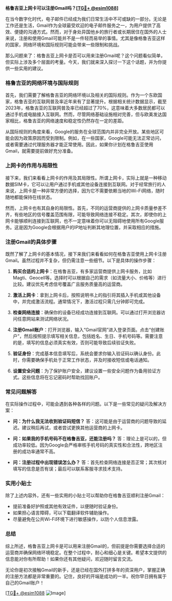 **格鲁吉亚上网卡可以注册Gmail吗？[[TG💪+ @esim1088](https://t.me/s/esim1088)]**

在当今数字化时代，电子邮件已经成为我们日常生活中不可或缺的一部分。无论是工作还是生活，Gmail作为全球最受欢迎的电子邮件服务之一，为用户提供了高效、便捷的沟通方式。然而，对于身处异国他乡的旅行者或长期居住在国外的人士来说，注册和使用Gmail可能并不是一件轻而易举的事情。尤其是像格鲁吉亚这样的国家，网络环境和国际规则可能会带来一些限制和挑战。

那么问题来了：格鲁吉亚上网卡是否可以用来注册Gmail呢？这个问题看似简单，但实际上涉及多个层面的考量。今天，我们就来深入探讨一下这个话题，并为你提供一些实用的建议。

### 格鲁吉亚的网络环境与国际规则

首先，我们需要了解格鲁吉亚的网络环境以及相关的国际规则。作为一个东欧国家，格鲁吉亚的互联网普及率近年来有了显著提升。根据相关统计数据显示，截至2023年，格鲁吉亚的互联网普及率已经超过了70%，这意味着大多数居民都可以通过手机或电脑接入互联网。然而，尽管网络基础设施相对完善，但与欧美发达国家相比，格鲁吉亚的网络速度和稳定性仍然存在一定的差距。

从国际规则的角度来看，Google的服务在全球范围内并非完全开放。某些地区可能会因为政策原因而受到限制。例如，在一些国家，Google可能无法正常访问，或者需要通过代理服务器才能正常使用。因此，如果你计划在格鲁吉亚使用Gmail，就需要提前做好充分准备。

### 上网卡的作用与局限性

接下来，我们来看看上网卡的作用及其局限性。所谓上网卡，实际上就是一种移动数据SIM卡，它可以让用户通过手机或其他设备连接到互联网。对于经常旅行的人来说，上网卡是一种非常方便的选择，因为它不需要依赖当地的Wi-Fi网络，随时随地都能保持在线状态。

然而，上网卡也有其自身的局限性。首先，不同的运营商提供的上网卡质量参差不齐，有些地区的信号覆盖范围有限，可能导致网络连接不稳定。其次，即使你的上网卡能够顺利连接到互联网，也不一定意味着你可以无阻碍地使用所有Google服务。这是因为Google会根据用户的IP地址判断其地理位置，并采取相应的措施。

### 注册Gmail的具体步骤

既然了解了上网卡的基本情况，接下来我们来看看如何在格鲁吉亚使用上网卡注册Gmail。虽然过程并不复杂，但仍需注意一些细节。以下是具体的操作步骤：

1. **购买合适的上网卡**：在格鲁吉亚，有多家运营商提供上网卡服务，比如Magti、Geocell等。选择时可以根据自己的需求（如流量大小、价格等）进行比较。建议优先考虑信号覆盖广且服务质量高的运营商。

2. **激活上网卡**：拿到上网卡后，按照说明书上的指引将其插入手机或其他设备中，并完成激活流程。通常情况下，激活过程只需几分钟即可完成。

3. **检查网络连接**：确保你的设备已经成功连接到互联网。可以通过打开浏览器访问任意网站来测试网络状况。

4. **注册Gmail账户**：打开浏览器，输入“Gmail官网”进入登录页面。点击“创建账户”，然后按照提示填写相关信息，包括姓名、生日、手机号码等。需要注意的是，填写的信息必须真实有效，否则可能导致后续验证失败。

5. **验证身份**：完成基本信息填写后，系统会要求你输入验证码以确认身份。此时，你需要确保手机处于正常工作状态，并及时接收短信或电话通知。

6. **设置安全问题**：为了保护账户安全，建议设置一些安全问题作为备用验证方式。这些信息将在忘记密码时帮助找回账户。

### 常见问题解答

在实际操作过程中，可能会遇到各种各样的问题。以下是一些常见的疑问及解决方案：

- **问：为什么我无法收到验证码短信？**
  答：这可能是由于运营商的问题导致的延迟。建议稍后再试，或者尝试更换其他运营商的上网卡。

- **问：如果我的手机号码不在格鲁吉亚，还能注册吗？**
  答：理论上是可以的，但成功率较低。因为Google会严格审核手机号码的真实性和合法性，跨地区注册的成功率通常不高。

- **问：注册过程中出现错误怎么办？**
  答：首先检查网络连接是否正常；其次核对填写的信息是否有误；最后可以联系客服寻求技术支持。

### 实用小贴士

除了上述内容外，还有一些实用的小贴士可以帮助你在格鲁吉亚顺利注册Gmail：

- 提前准备好护照或其他有效证件，以便随时验证身份。
- 如果担心语言障碍，可以下载翻译软件辅助操作。
- 尽量避免在公共Wi-Fi环境下进行敏感操作，以防个人信息泄露。

### 总结

综上所述，格鲁吉亚上网卡是可以用来注册Gmail的，但前提是你需要选择合适的运营商并确保网络环境稳定。在整个过程中，耐心和细心是关键。希望本文提供的信息能对你有所帮助！如果你还有其他疑问，欢迎随时留言交流。

无论你是初次接触Gmail的新手，还是已经在国外打拼多年的资深用户，掌握正确的注册方法都是非常重要的。记住，良好的开端是成功的一半。祝你早日拥有属于自己的Gmail账户！

[[TG💪+ @esim1088](https://t.me/s/esim1088) ![Image](https://i.postimg.cc/4NQfJmqS/Snipaste-2025-05-13-00-14-12.png)]